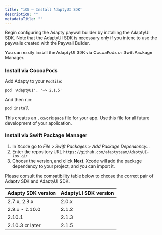 ```yaml
---
title: "iOS – Install AdaptyUI SDK"
description: ""
metadataTitle: ""
---
```


Begin configuring the Adapty paywall builder by installing the AdaptyUI SDK. Note that the AdaptyUI SDK is necessary only if you intend to use the paywalls created with the Paywall Builder.

You can easily install the AdaptyUI SDK via CocoaPods or Swift Package Manager.

### Install via CocoaPods

Add Adapty to your `Podfile`:

```shell Podfile
pod 'AdaptyUI', '~> 2.1.5'
```

And then run:

```sh
pod install
```

This creates an `.xcworkspace` file for your app. Use this file for all future development of your application.

### Install via Swift Package Manager

1. In Xcode go to _File_ > _Swift Packages_ > _Add Package Dependency..._
2. Enter the repository URL `https://github.com/adaptyteam/AdaptyUI-iOS.git`
3. Choose the version, and click **Next**. Xcode will add the package dependency to your project, and you can import it.

Please consult the compatibility table below to choose the correct pair of Adapty SDK and AdaptyUI SDK.

| Adapty SDK version | AdaptyUI SDK version |
| :----------------- | :------------------- |
| 2.7.x, 2.8.x       | 2.0.x                |
| 2.9.x - 2.10.0     | 2.1.2                |
| 2.10.1             | 2.1.3                |
| 2.10.3 or later    | 2.1.5                |